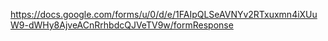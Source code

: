 https://docs.google.com/forms/u/0/d/e/1FAIpQLSeAVNYv2RTxuxmn4iXUuW9-dWHy8AjveACnRrhbdcQJVeTV9w/formResponse
